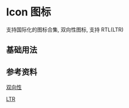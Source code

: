 # Icon 图标

支持国际化的图标合集, 双向性图标, 支持 RTL(LTR)

## 基础用法

## 参考资料

[双向性](https://www.mdui.org/design/usability/bidirectionality.html#bidirectionality-rtl-mirroring-guidelines)

[LTR](https://developer.mozilla.org/en-US/docs/Glossary/LTR)